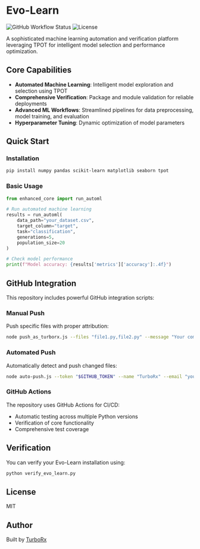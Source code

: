 # Evo-Learn

![GitHub Workflow Status](https://img.shields.io/github/actions/workflow/status/TurboRx/Evo-Learn/evo_learn_workflow.yml)
![License](https://img.shields.io/badge/license-MIT-blue.svg)

A sophisticated machine learning automation and verification platform leveraging TPOT for intelligent model selection and performance optimization.

## Core Capabilities

- **Automated Machine Learning**: Intelligent model exploration and selection using TPOT
- **Comprehensive Verification**: Package and module validation for reliable deployments
- **Advanced ML Workflows**: Streamlined pipelines for data preprocessing, model training, and evaluation
- **Hyperparameter Tuning**: Dynamic optimization of model parameters

## Quick Start

### Installation

```bash
pip install numpy pandas scikit-learn matplotlib seaborn tpot
```

### Basic Usage

```python
from enhanced_core import run_automl

# Run automated machine learning
results = run_automl(
    data_path="your_dataset.csv",
    target_column="target",
    task="classification",
    generations=5,
    population_size=20
)

# Check model performance
print(f"Model accuracy: {results['metrics']['accuracy']:.4f}")
```

## GitHub Integration

This repository includes powerful GitHub integration scripts:

### Manual Push

Push specific files with proper attribution:

```bash
node push_as_turborx.js --files "file1.py,file2.py" --message "Your commit message"
```

### Automated Push

Automatically detect and push changed files:

```bash
node auto-push.js --token "$GITHUB_TOKEN" --name "TurboRx" --email "your.email@example.com"
```

### GitHub Actions

The repository uses GitHub Actions for CI/CD:

- Automatic testing across multiple Python versions
- Verification of core functionality
- Comprehensive test coverage

## Verification

You can verify your Evo-Learn installation using:

```bash
python verify_evo_learn.py
```

## License

MIT

## Author

Built by [TurboRx](https://github.com/TurboRx)
